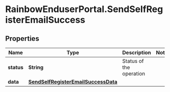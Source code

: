 # RainbowEnduserPortal.SendSelfRegisterEmailSuccess

## Properties

Name | Type | Description | Notes
------------ | ------------- | ------------- | -------------
**status** | **String** | Status of the operation | 
**data** | [**SendSelfRegisterEmailSuccessData**](SendSelfRegisterEmailSuccessData.md) |  | 


